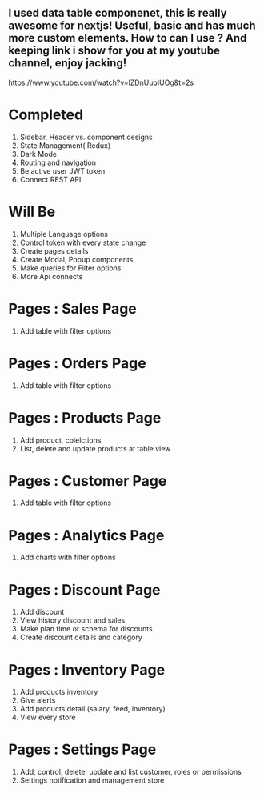 ## I used data table componenet, this is really awesome for nextjs! Useful, basic and has much more custom elements. How to can I use ? And keeping link i show for you at my youtube channel, enjoy jacking!
  https://www.youtube.com/watch?v=lZDnUubIUOg&t=2s

# Completed

1. Sidebar, Header vs. component designs
2. State Management( Redux)
3. Dark Mode
4. Routing and navigation
5. Be active user JWT token 
6. Connect REST API

# Will Be

1. Multiple Language options
2. Control token with every state change
3. Create pages details
5. Create Modal, Popup components
6. Make queries for Filter options
4. More Api connects


# Pages : Sales Page
1. Add table with filter options

# Pages : Orders Page
1. Add table with filter options

# Pages : Products Page
1. Add product, colelctions
2. List, delete and update products at table view

# Pages : Customer Page
1. Add table with filter options

# Pages : Analytics Page
1. Add charts with filter options

# Pages : Discount Page
1. Add discount
2. View history discount and sales
3. Make plan time or schema for discounts
4. Create discount details and category

# Pages : Inventory Page
1. Add products inventory
2. Give alerts
3. Add products detail (salary, feed, inventory)
4. View every store 

# Pages : Settings Page
1. Add, control, delete, update and list customer, roles or permissions
2. Settings notification and management store




